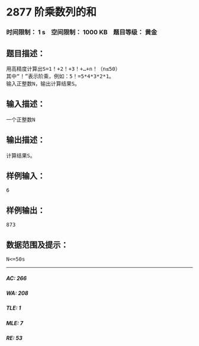 # 2877 阶乘数列的和   
### 时间限制： 1 s&nbsp;&nbsp;&nbsp;&nbsp;空间限制： 1000 KB&nbsp;&nbsp;&nbsp;&nbsp;题目等级： 黄金  
## 题目描述：  

<pre>
用高精度计算出S=1！+2！+3！+…+n！（n≤50）
其中“！”表示阶乘，例如：5！=5*4*3*2*1。
输入正整数N，输出计算结果S。
</pre>
  
  
## 输入描述：  

<pre>
一个正整数N
</pre>
  
  
## 输出描述：  

<pre>
计算结果S。
</pre>
  
  
## 样例输入：  

<pre>
6
</pre>
  
  
## 样例输出：  

<pre>
873
</pre>
  
  
## 数据范围及提示：  

<pre>
N<=50s
</pre>
  
  
***  

##### AC: 266  
##### WA: 208  
##### TLE: 1  
##### MLE: 7  
##### RE: 53  
